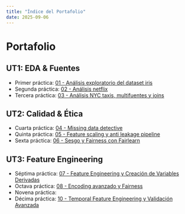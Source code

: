 ```yaml
---
title: "Índice del Portafolio"
date: 2025-09-06
---
```


# Portafolio


## UT1: EDA & Fuentes
  
- Primer práctica: [01 - Análisis exploratorio del dataset iris](01-Analisis_exploratorio_del_dataset_iris.md)
- Segunda práctica: [02 - Análisis netflix](02-analisis-netflix.md)
- Tercera práctica: [03 - Análisis NYC taxis, multifuentes y joins](03-analisis-multifuentes-y-joins.md)

## UT2: Calidad & Ética

- Cuarta práctica: [04 - Missing data detective](04-Missing-Data-Detective.md)
- Quinta práctica: [05 - Feature scaling y anti leakage pipeline](05-feature-scaling-y-anti-leakage-pipeline.md)
- Sexta práctica: [06 - Sesgo y Fairness con Fairlearn](06-Sesgo-y-Fairness-con-Fairlearn.md)

## UT3: Feature Engineering

- Séptima práctica: [07 - Feature Engineering y Creación de Variables Derivadas](07-Feature_Engineering_y_Creación_de_Variables_Derivadas.md)
- Octava práctica: [08 - Encoding avanzado y Fairness](08-Encoding_avanzado_y_Fairness.md)
- Novena práctica:
- Décima práctica: [10 - Temporal Feature Engineering y Validación Avanzada](10-Temporal_Feature_Engineering_y_Validación_Avanzada.md)
